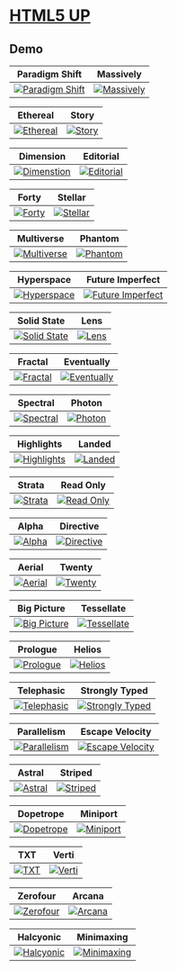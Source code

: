 # [HTML5 UP](https://html5up.net/)

## Demo
Paradigm Shift | Massively
--- | ---
[![Paradigm Shift](https://template.bikinwebskuy.com/HUP/zSupportImages/ParadigmShift.png)](https://template.bikinwebskuy.com/HUP/ParadigmShift) | [![Massively](https://template.bikinwebskuy.com/HUP/zSupportImages/Massively.png)](https://template.bikinwebskuy.com/HUP/Massively)

Ethereal | Story
--- | ---
[![Ethereal](https://template.bikinwebskuy.com/HUP/zSupportImages/Ethereal.png)](https://template.bikinwebskuy.com/HUP/Ethereal) | [![Story](https://template.bikinwebskuy.com/HUP/zSupportImages/Story.png)](https://template.bikinwebskuy.com/HUP/Story)

Dimension | Editorial
--- | ---
[![Dimenstion](https://template.bikinwebskuy.com/HUP/zSupportImages/Dimension.png)](https://template.bikinwebskuy.com/HUP/Dimension) | [![Editorial](https://template.bikinwebskuy.com/HUP/zSupportImages/Editorial.png)](https://template.bikinwebskuy.com/HUP/Editorial)

Forty | Stellar
--- | ---
[![Forty](https://template.bikinwebskuy.com/HUP/zSupportImages/Forty.png)](https://template.bikinwebskuy.com/HUP/Forty) | [![Stellar](https://template.bikinwebskuy.com/HUP/zSupportImages/Stellar.png)](https://template.bikinwebskuy.com/HUP/Stellar)

Multiverse | Phantom
--- | ---
[![Multiverse](https://template.bikinwebskuy.com/HUP/zSupportImages/Multiverse.png)](https://template.bikinwebskuy.com/HUP/Multiverse) | [![Phantom](https://template.bikinwebskuy.com/HUP/zSupportImages/Phantom.png)](https://template.bikinwebskuy.com/HUP/Phantom)

Hyperspace | Future Imperfect
--- | ---
[![Hyperspace](https://template.bikinwebskuy.com/HUP/zSupportImages/Hyperspace.png)](https://template.bikinwebskuy.com/HUP/Hyperspace) | [![Future Imperfect](https://template.bikinwebskuy.com/HUP/zSupportImages/FutureImperfect.png)](https://template.bikinwebskuy.com/HUP/FutureImperfect)

Solid State | Lens
--- | ---
[![Solid State](https://template.bikinwebskuy.com/HUP/zSupportImages/SolidState.png)](https://template.bikinwebskuy.com/HUP/SolidState) | [![Lens](https://template.bikinwebskuy.com/HUP/zSupportImages/Lens.png)](https://template.bikinwebskuy.com/HUP/Lens)

Fractal | Eventually
--- | ---
[![Fractal](https://template.bikinwebskuy.com/HUP/zSupportImages/Fractal.png)](https://template.bikinwebskuy.com/HUP/Fractal) | [![Eventually](https://template.bikinwebskuy.com/HUP/zSupportImages/Eventually.png)](https://template.bikinwebskuy.com/HUP/Eventually)

Spectral | Photon
--- | ---
[![Spectral](https://template.bikinwebskuy.com/HUP/zSupportImages/Spectral.png)](https://template.bikinwebskuy.com/HUP/Spectral) | [![Photon](https://template.bikinwebskuy.com/HUP/zSupportImages/Photon.png)](https://template.bikinwebskuy.com/HUP/Photon)

Highlights | Landed
--- | ---
[![Highlights](https://template.bikinwebskuy.com/HUP/zSupportImages/Highlights.png)](https://template.bikinwebskuy.com/HUP/Highlights) | [![Landed](https://template.bikinwebskuy.com/HUP/zSupportImages/Landed.png)](https://template.bikinwebskuy.com/HUP/Landed)

Strata | Read Only
--- | ---
[![Strata](https://template.bikinwebskuy.com/HUP/zSupportImages/Strata.png)](https://template.bikinwebskuy.com/HUP/Strata) | [![Read Only](https://template.bikinwebskuy.com/HUP/zSupportImages/ReadOnly.png)](https://template.bikinwebskuy.com/HUP/ReadOnly)

Alpha | Directive
--- | ---
[![Alpha](https://template.bikinwebskuy.com/HUP/zSupportImages/Alpha.png)](https://template.bikinwebskuy.com/HUP/Alpha) | [![Directive](https://template.bikinwebskuy.com/HUP/zSupportImages/Directive.png)](https://template.bikinwebskuy.com/HUP/Directive)

Aerial | Twenty
--- | ---
[![Aerial](https://template.bikinwebskuy.com/HUP/zSupportImages/Aerial.png)](https://template.bikinwebskuy.com/HUP/Aerial) | [![Twenty](https://template.bikinwebskuy.com/HUP/zSupportImages/Twenty.png)](https://template.bikinwebskuy.com/HUP/Twenty)

Big Picture | Tessellate
--- | ---
[![Big Picture](https://template.bikinwebskuy.com/HUP/zSupportImages/BigPicture.png)](https://template.bikinwebskuy.com/HUP/BigPicture) | [![Tessellate](https://template.bikinwebskuy.com/HUP/zSupportImages/Tessellate.png)](https://template.bikinwebskuy.com/HUP/Tessellate)

Prologue | Helios
--- | ---
[![Prologue](https://template.bikinwebskuy.com/HUP/zSupportImages/Prologue.png)](https://template.bikinwebskuy.com/HUP/Prologue) | [![Helios](https://template.bikinwebskuy.com/HUP/zSupportImages/Helios.png)](https://template.bikinwebskuy.com/HUP/Helios)

Telephasic | Strongly Typed
--- | ---
[![Telephasic](https://template.bikinwebskuy.com/HUP/zSupportImages/Telephasic.png)](https://template.bikinwebskuy.com/HUP/Telephasic) | [![Strongly Typed](https://template.bikinwebskuy.com/HUP/zSupportImages/StronglyTyped.png)](https://template.bikinwebskuy.com/HUP/StronglyTyped)

Parallelism | Escape Velocity
--- | ---
[![Parallelism](https://template.bikinwebskuy.com/HUP/zSupportImages/Parallelism.png)](https://template.bikinwebskuy.com/HUP/Parallelism) | [![Escape Velocity](https://template.bikinwebskuy.com/HUP/zSupportImages/EscapeVelocity.png)](https://template.bikinwebskuy.com/HUP/EscapeVelocity)

Astral | Striped
--- | ---
[![Astral](https://template.bikinwebskuy.com/HUP/zSupportImages/Astral.png)](https://template.bikinwebskuy.com/HUP/Astral) | [![Striped](https://template.bikinwebskuy.com/HUP/zSupportImages/Striped.png)](https://template.bikinwebskuy.com/HUP/Striped)

Dopetrope | Miniport
--- | ---
[![Dopetrope](https://template.bikinwebskuy.com/HUP/zSupportImages/Dopetrope.png)](https://template.bikinwebskuy.com/HUP/Dopetrope) | [![Miniport](https://template.bikinwebskuy.com/HUP/zSupportImages/Miniport.png)](https://template.bikinwebskuy.com/HUP/Miniport)

TXT | Verti
--- | ---
[![TXT](https://template.bikinwebskuy.com/HUP/zSupportImages/TXT.png)](https://template.bikinwebskuy.com/HUP/TXT) | [![Verti](https://template.bikinwebskuy.com/HUP/zSupportImages/Verti.png)](https://template.bikinwebskuy.com/HUP/Verti)

Zerofour | Arcana
--- | ---
[![Zerofour](https://template.bikinwebskuy.com/HUP/zSupportImages/Zerofour.png)](https://template.bikinwebskuy.com/HUP/Zerofour) | [![Arcana](https://template.bikinwebskuy.com/HUP/zSupportImages/Arcana.png)](https://template.bikinwebskuy.com/HUP/Arcana)

Halcyonic | Minimaxing
--- | ---
[![Halcyonic](https://template.bikinwebskuy.com/HUP/zSupportImages/Halcyonic.png)](https://template.bikinwebskuy.com/HUP/Halcyonic) | [![Minimaxing](https://template.bikinwebskuy.com/HUP/zSupportImages/Minimaxing.png)](https://template.bikinwebskuy.com/HUP/Minimaxing)